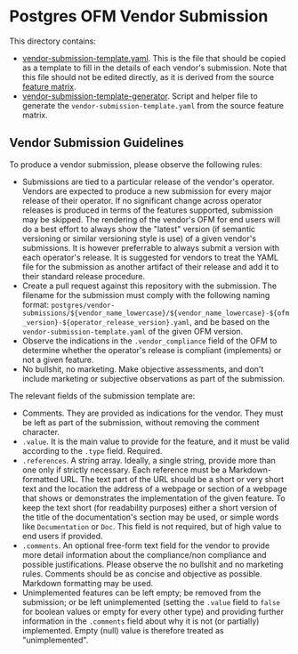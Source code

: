 # Postgres OFM Vendor Submission

This directory contains:

* [vendor-submission-template.yaml](vendor-submission-template.yaml). This is the file that should be copied as a template to fill in the details of each vendor's submission. Note that this file should not be edited directly, as it is derived from the source [feature matrix](../spec/feature_matrix.yaml).
* [vendor-submission-template-generator](https://github.com/dokc/operator-feature-matrix). Script and helper file to generate the `vendor-submission-template.yaml` from the source feature matrix.


## Vendor Submission Guidelines

To produce a vendor submission, please observe the following rules:
* Submissions are tied to a particular release of the vendor's operator. Vendors are expected to produce a new submission for every major release of their operator. If no significant change across operator releases is produced in terms of the features supported, submission may be skipped. The rendering of the vendor's OFM for end users will do a best effort to always show the "latest" version (if semantic versioning or similar versioning style is use) of a given vendor's submissions. It is however preferrable to always submit a version with each operator's release. It is suggested for vendors to treat the YAML file for the submission as another artifact of their release and add it to their standard release procedure.
* Create a pull request against this repository with the submission. The filename for the submission must comply with the following naming format: `postgres/vendor-submissions/${vendor_name_lowercase}/${vendor_name_lowercase}-${ofm_version}-${operator_release_version}.yaml`, and be based on the `vendor-submission-template.yaml` of the given OFM version.
* Observe the indications in the `.vendor_compliance` field of the OFM to determine whether the operator's release is compliant (implements) or not a given feature.
* No bullshit, no marketing. Make objective assessments, and don't include marketing or subjective observations as part of the submission.

The relevant fields of the submission template are:
* Comments. They are provided as indications for the vendor. They must be left as part of the submission, without removing the comment character.
* `.value`. It is the main value to provide for the feature, and it must be valid according to the `.type` field. Required.
* `.references`. A string array. Ideally, a single string, provide more than one only if strictly necessary. Each reference must be a Markdown-formatted URL. The text part of the URL should be a short or very short text and the location the address of a webpage or section of a webpage that shows or demonstrates the implementation of the given feature. To keep the text short (for readability purposes) either a short version of the title of the documentation's section may be used, or simple words like `Documentation` or `Doc`. This field is not required, but of high value to end users if provided.
* `.comments`. An optional free-form text field for the vendor to provide more detail information about the compliance/non compliance and possible justifications. Please observe the no bullshit and no marketing rules. Comments should be as concise and objective as possible. Markdown formatting may be used.
* Unimplemented features can be left empty; be removed from the submission; or be left unimplemented (setting the `.value` field to `false` for boolean values or empty for every other type) and providing further information in the `.comments` field about why it is not (or partially) implemented. Empty (null) value is therefore treated as "unimplemented".

